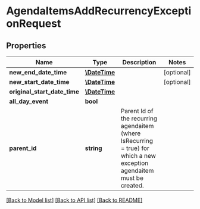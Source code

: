# AgendaItemsAddRecurrencyExceptionRequest

## Properties
Name | Type | Description | Notes
------------ | ------------- | ------------- | -------------
**new_end_date_time** | [**\DateTime**](\DateTime.md) |  | [optional] 
**new_start_date_time** | [**\DateTime**](\DateTime.md) |  | [optional] 
**original_start_date_time** | [**\DateTime**](\DateTime.md) |  | 
**all_day_event** | **bool** |  | 
**parent_id** | **string** | Parent Id of the recurring agendaitem (where IsRecurring &#x3D; true) for which a new exception agendaitem must be created. | 

[[Back to Model list]](../README.md#documentation-for-models) [[Back to API list]](../README.md#documentation-for-api-endpoints) [[Back to README]](../README.md)


